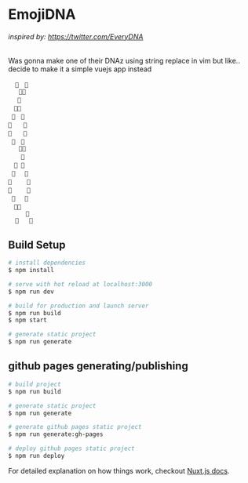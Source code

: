 # EmojiDNA
###### inspired by: https://twitter.com/EveryDNA

Was gonna make one of their DNAz using string replace in vim but like.. decide to make it a simple vuejs app instead

```
  🐧　🔮
   🐧🔮
　 🔮
　🔮🐧
 🔮　🐧
🔮　　🐧
🔮　　🐧
 🔮　🐧
   🔮🐧
　  🐧
　🐧 🔮
 🐧　 🔮
🐧　　 🔮
🐧　　 🔮
 🐧　 🔮
　🐧🔮
     🔮
  🔮   🐧
```

## Build Setup

``` bash
# install dependencies
$ npm install

# serve with hot reload at localhost:3000
$ npm run dev

# build for production and launch server
$ npm run build
$ npm start

# generate static project
$ npm run generate
```

## github pages generating/publishing
``` bash
# build project
$ npm run build

# generate static project
$ npm run generate

# generate github pages static project
$ npm run generate:gh-pages

# deploy github pages static project
$ npm run deploy
```

For detailed explanation on how things work, checkout [Nuxt.js docs](https://nuxtjs.org).
